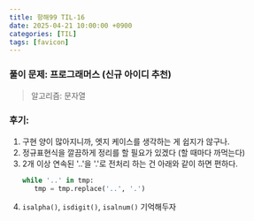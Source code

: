 ```yaml
---
title: 항해99 TIL-16
date: 2025-04-21 10:00:00 +0900
categories: [TIL]
tags: [favicon]
---
```


### 풀이 문제: 프로그래머스 (신규 아이디 추천)
> 알고리즘: 문자열

### 후기: 
1. 구현 양이 많아지니까, 엣지 케이스를 생각하는 게 쉽지가 않구나.
2. 정규표현식을 깔끔하게 정리를 할 필요가 있겠다 (할 때마다 까먹는다)
3. 2개 이상 연속된 '..'을 '.'로 전처리 하는 건 아래와 같이 하면 편하다.
   ```python 
   while '..' in tmp:
      tmp = tmp.replace('..', '.')
   ```
4. `isalpha()`, `isdigit()`, `isalnum()` 기억해두자